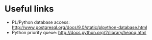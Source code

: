 # Useful links

* PL/Python database access: http://www.postgresql.org/docs/9.0/static/plpython-database.html
* Python priority queue: http://docs.python.org/2/library/heapq.html
